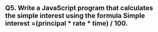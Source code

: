 ## Q5. Write a JavaScript program that calculates the simple interest using the formula Simple interest =(principal * rate * time) / 100. 


